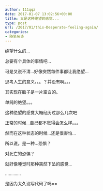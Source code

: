 ```yaml
---
author: 111qqz
date: 2017-01-07 13:02:56+00:00
title: 又是这种绝望的感觉...
type: post
url: /2017/01/this-Desperate-feeling-again/
categories:
- 随笔杂谈
---
```


绝望什么的...

总要有个具体的事情吧...

可是又说不清...好像突然每件事都让我绝望...

思考人生的意义。。。？并没有啊。。。

其实现在脑子是一片空白的。

单纯的绝望。。。



这种绝望的感觉大概经历过那么几次吧

正常的时候...自己都不觉得会怎么样。。。

然而在这种状态的时候...还是很害怕...

所以说，是一种...恐惧？

对死亡的恐惧？

就好像睡觉时那种突然下坠的感觉...

.............

是因为太久没写代码了吗==
